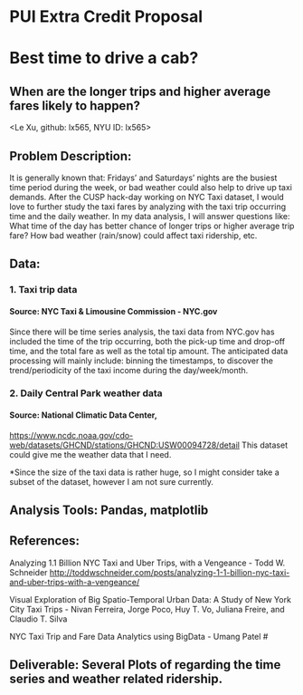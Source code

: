 # PUI Extra Credit Proposal

# Best time to drive a cab?
## When are the longer trips and higher average fares likely to happen? 

<Le Xu, github: lx565, NYU ID: lx565>

## Problem Description:
It is generally known that: Fridays’ and Saturdays’ nights are the busiest time period during the week, or bad weather could also help to drive up taxi demands. After the CUSP hack-day working on NYC Taxi dataset, I would love to further study the taxi fares by analyzing with the taxi trip occurring time and the daily weather.  In my data analysis, I will answer questions like: What time of the day has better chance of longer trips or higher average trip fare? How bad weather (rain/snow) could affect taxi ridership, etc. 


## Data: 
### 1. Taxi trip data
#### Source: NYC Taxi & Limousine Commission - NYC.gov
Since there will be time series analysis, the taxi data from NYC.gov has included the time of the trip occurring, both the pick-up time and drop-off time, and the total fare as well as the total tip amount. 
The anticipated data processing will mainly include: binning the timestamps, to discover the trend/periodicity of the taxi income during the day/week/month. 
### 2. Daily Central Park weather data
#### Source: National Climatic Data Center, 
https://www.ncdc.noaa.gov/cdo-web/datasets/GHCND/stations/GHCND:USW00094728/detail
This dataset could give me the weather data that I need. 

*Since the size of the taxi data is rather huge, so I might consider take a subset of the dataset, however I am not sure currently.

## Analysis Tools:  Pandas, matplotlib

## References: 
Analyzing 1.1 Billion NYC Taxi and Uber Trips, with a Vengeance - Todd W. Schneider
http://toddwschneider.com/posts/analyzing-1-1-billion-nyc-taxi-and-uber-trips-with-a-vengeance/

Visual Exploration of Big Spatio-Temporal Urban Data: A Study of New York City Taxi Trips - Nivan Ferreira, Jorge Poco, Huy T. Vo, Juliana Freire, and Claudio T. Silva

NYC Taxi Trip and Fare Data Analytics using BigData - Umang Patel #

## Deliverable:  Several Plots of regarding the time series and weather related ridership. 
